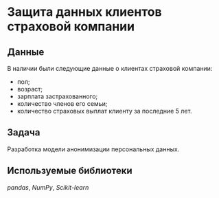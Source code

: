 # Защита данных клиентов страховой компании

## Данные

В наличии были следующие данные о клиентах страховой компании:

- пол; 
- возраст;
- зарплата застрахованного;
- количество членов его семьи;
- количество страховых выплат клиенту за последние 5 лет.

## Задача

Разработка модели анонимизации персональных данных.

## Используемые библиотеки
*pandas*, *NumPy*, *Scikit-learn*

